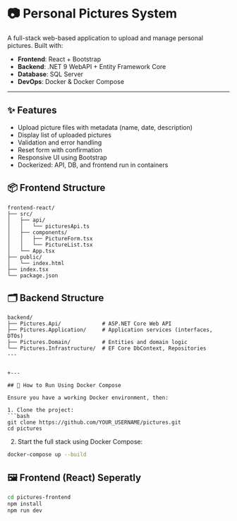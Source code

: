# 📷 Personal Pictures System

A full-stack web-based application to upload and manage personal pictures. Built with:

- **Frontend**: React + Bootstrap
- **Backend**: .NET 9 WebAPI + Entity Framework Core
- **Database**: SQL Server
- **DevOps**: Docker & Docker Compose

---

## ✨ Features

- Upload picture files with metadata (name, date, description)
- Display list of uploaded pictures
- Validation and error handling
- Reset form with confirmation
- Responsive UI using Bootstrap
- Dockerized: API, DB, and frontend run in containers

## 📦 Frontend Structure
```
frontend-react/
├── src/
│   ├── api/
│   │   └── picturesApi.ts
│   ├── components/
│   │   ├── PictureForm.tsx
│   │   └── PictureList.tsx
│   └── App.tsx
├── public/
│   └── index.html
├── index.tsx
└── package.json
```

## 🗂️ Backend Structure
```
backend/
├── Pictures.Api/             # ASP.NET Core Web API
├── Pictures.Application/     # Application services (interfaces, DTOs)
├── Pictures.Domain/          # Entities and domain logic
└── Pictures.Infrastructure/  # EF Core DbContext, Repositories
---


+---

## 🚀 How to Run Using Docker Compose

Ensure you have a working Docker environment, then:

1. Clone the project:
```bash
git clone https://github.com/YOUR_USERNAME/pictures.git
cd pictures
```

2. Start the full stack using Docker Compose:
```bash
docker-compose up --build
```

## 🖼️ Frontend (React) Seperatly

```bash
cd pictures-frontend
npm install
npm run dev
